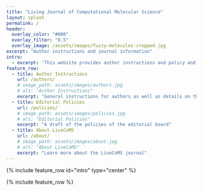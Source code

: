 ```yaml
---
title: "Living Journal of Computational Molecular Science"
layout: splash
permalink: /
header:
  overlay_color: "#000"
  overlay_filter: "0.5"
  overlay_image: /assets/images/fuzzy-molecules-cropped.jpg
excerpt: "Author instructions and journal information"
intro: 
  - excerpt: 'This website provides author instructions and policy and journal information for LiveCoMS, the Living Journal of Computational Molecular Science. Please visit [www.livecomsjournal.org](http://www.livecomsjournal.org) for more information.'
feature_row:
  - title: Author Instructions
    url: /authors/
    # image_path: assets/images/authors.jpg
    # alt: "Author Instructions"
    excerpt: "General instructions for authors as well as details on the different article types featured in LiveCoMS"
  - title: Editorial Policies
    url: /policies/
    # image_path: assets/images/policies.jpg
    # alt: "Editorial Policies"
    excerpt: "A draft of the policies of the editorial board"
  - title: About LiveCoMS
    url: /about/
    # image_path: assets/images/about.jpg
    # alt: "About LiveCoMS"
    excerpt: "Learn more about the LiveCoMS journal"
---
```


{% include feature_row id="intro" type="center" %}

{% include feature_row %}
